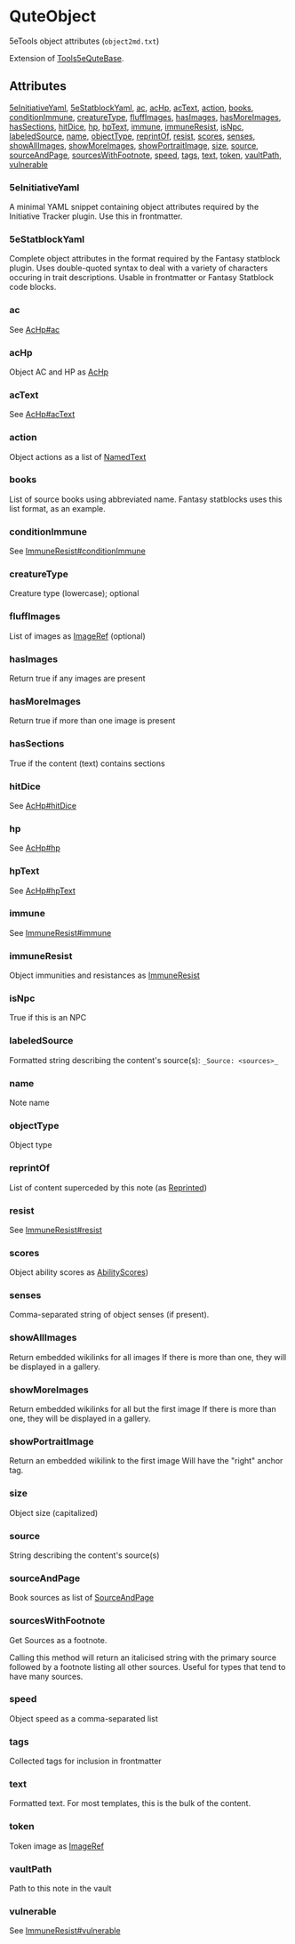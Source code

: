 # QuteObject

5eTools object attributes (`object2md.txt`)

Extension of [Tools5eQuteBase](Tools5eQuteBase.md).

## Attributes

[5eInitiativeYaml](#5einitiativeyaml), [5eStatblockYaml](#5estatblockyaml), [ac](#ac), [acHp](#achp), [acText](#actext), [action](#action), [books](#books), [conditionImmune](#conditionimmune), [creatureType](#creaturetype), [fluffImages](#fluffimages), [hasImages](#hasimages), [hasMoreImages](#hasmoreimages), [hasSections](#hassections), [hitDice](#hitdice), [hp](#hp), [hpText](#hptext), [immune](#immune), [immuneResist](#immuneresist), [isNpc](#isnpc), [labeledSource](#labeledsource), [name](#name), [objectType](#objecttype), [reprintOf](#reprintof), [resist](#resist), [scores](#scores), [senses](#senses), [showAllImages](#showallimages), [showMoreImages](#showmoreimages), [showPortraitImage](#showportraitimage), [size](#size), [source](#source), [sourceAndPage](#sourceandpage), [sourcesWithFootnote](#sourceswithfootnote), [speed](#speed), [tags](#tags), [text](#text), [token](#token), [vaultPath](#vaultpath), [vulnerable](#vulnerable)

### 5eInitiativeYaml

A minimal YAML snippet containing object attributes required by the
Initiative Tracker plugin. Use this in frontmatter.

### 5eStatblockYaml

Complete object attributes in the format required by the Fantasy statblock plugin.
Uses double-quoted syntax to deal with a variety of characters occuring in
trait descriptions. Usable in frontmatter or Fantasy Statblock code blocks.

### ac

See [AcHp#ac](AcHp.md#ac)

### acHp

Object AC and HP as [AcHp](AcHp.md)

### acText

See [AcHp#acText](AcHp.md#actext)

### action

Object actions as a list of [NamedText](../NamedText.md)

### books

List of source books using abbreviated name. Fantasy statblocks uses this list format, as an example.

### conditionImmune

See [ImmuneResist#conditionImmune](ImmuneResist.md#conditionimmune)

### creatureType

Creature type (lowercase); optional

### fluffImages

List of images as [ImageRef](../ImageRef.md) (optional)

### hasImages

Return true if any images are present

### hasMoreImages

Return true if more than one image is present

### hasSections

True if the content (text) contains sections

### hitDice

See [AcHp#hitDice](AcHp.md#hitdice)

### hp

See [AcHp#hp](AcHp.md#hp)

### hpText

See [AcHp#hpText](AcHp.md#hptext)

### immune

See [ImmuneResist#immune](ImmuneResist.md#immune)

### immuneResist

Object immunities and resistances as [ImmuneResist](ImmuneResist.md)

### isNpc

True if this is an NPC

### labeledSource

Formatted string describing the content's source(s): `_Source: <sources>_`

### name

Note name

### objectType

Object type

### reprintOf

List of content superceded by this note (as [Reprinted](../Reprinted.md))

### resist

See [ImmuneResist#resist](ImmuneResist.md#resist)

### scores

Object ability scores as [AbilityScores](AbilityScores.md))

### senses

Comma-separated string of object senses (if present).

### showAllImages

Return embedded wikilinks for all images
If there is more than one, they will be displayed in a gallery.

### showMoreImages

Return embedded wikilinks for all but the first image
If there is more than one, they will be displayed in a gallery.

### showPortraitImage

Return an embedded wikilink to the first image
Will have the "right" anchor tag.

### size

Object size (capitalized)

### source

String describing the content's source(s)

### sourceAndPage

Book sources as list of [SourceAndPage](../SourceAndPage.md)

### sourcesWithFootnote

Get Sources as a footnote.

Calling this method will return an italicised string with the primary source
followed by a footnote listing all other sources. Useful for types
that tend to have many sources.

### speed

Object speed as a comma-separated list

### tags

Collected tags for inclusion in frontmatter

### text

Formatted text. For most templates, this is the bulk of the content.

### token

Token image as [ImageRef](../ImageRef.md)

### vaultPath

Path to this note in the vault

### vulnerable

See [ImmuneResist#vulnerable](ImmuneResist.md#vulnerable)
